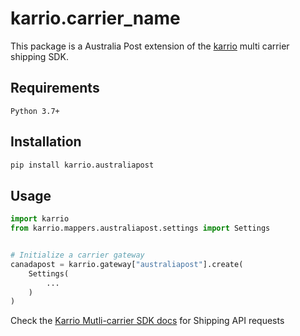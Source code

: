 # karrio.carrier_name

This package is a Australia Post extension of the [karrio](https://pypi.org/project/karrio) multi carrier shipping SDK.

## Requirements

`Python 3.7+`

## Installation

```bash
pip install karrio.australiapost
```

## Usage

```python
import karrio
from karrio.mappers.australiapost.settings import Settings


# Initialize a carrier gateway
canadapost = karrio.gateway["australiapost"].create(
    Settings(
        ...
    )
)
```

Check the [Karrio Mutli-carrier SDK docs](https://sdk.karrio.com) for Shipping API requests
